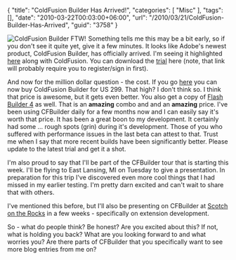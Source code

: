 {
	"title": "ColdFusion Builder Has Arrived!",
	"categories": [
		"Misc"
	],
	"tags": [],
	"date": "2010-03-22T00:03:00+06:00",
	"url": "/2010/03/21/ColdFusion-Builder-Has-Arrived",
	"guid": "3758"
}

<img src="https://static.raymondcamden.com/images/cfjedi/cf_builder_appicon.jpg" align="left" style="margin-right:5px" title="ColdFusion Builder FTW!" /> Something tells me this may be a bit early, so if you don't see it quite yet, give it a few minutes. It looks like Adobe's newest product, ColdFusion Builder, has officially arrived. I'm seeing it highlighted <a href="http://www.adobe.com/products/coldfusion/?promoid=FCRSO">here</a> along with ColdFusion. You can download the <a href="http://www.adobe.com/cfusion/tdrc/index.cfm?product=coldfusion_builder">trial</a> here (note, that link will probably require you to register/sign in first). 

And now for the million dollar question - the cost. If you go <a href="http://www.adobe.com/products/coldfusion/buy/#cfb">here</a> you can now buy ColdFusion Builder for US 299. That high? I don't think so. I think that price is awesome, but it gets even better. You also get a copy of <a href="http://www.adobe.com/products/flex/buy/">Flash Builder 4</a> as well. That is an <b>amazing</b> combo and and an <b>amazing</b> price. I've been using CFBuilder daily for a few months now and I can easily say it's worth that price. It has been a great boon to my development. It certainly had some ... rough spots (grin) during it's development. Those of you who suffered with performance issues in the last beta can attest to that. Trust me when I say that more recent builds have been significantly better. Please update to the latest trial and get it a shot.

I'm also proud to say that I'll be part of the CFBuilder tour that is starting this week. I'll be flying to East Lansing, MI on Tuesday to give a presentation. In preparation for this trip I've discovered even more cool things that I had missed in my earlier testing. I'm pretty darn excited and can't wait to share that with others. 

I've mentioned this before, but I'll also be presenting on CFBuilder at <a href="http://www.scotch-on-the-rocks.co.uk/">Scotch on the Rocks</a> in a few weeks - specifically on extension development. 

So - what do people think? Be honest? Are you excited about this? If not, what is holding you back? What are you looking forward to and what worries you? Are there parts of CFBuilder that you specifically want to see more blog entries from me on?